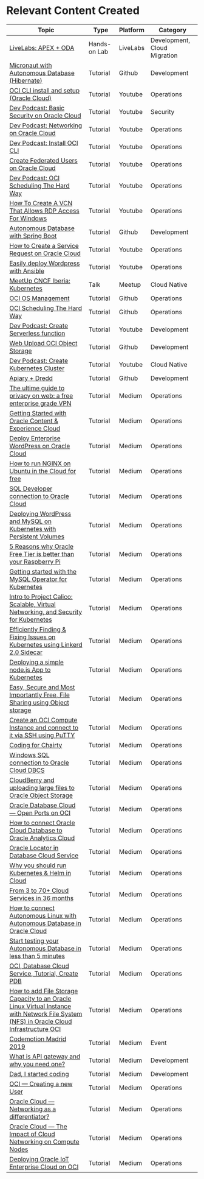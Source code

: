 # Relevant Content Created

| Topic                                                                                                                                                                                                                                                                                       | Type         | Platform | Category                     |
| ------------------------------------------------------------------------------------------------------------------------------------------------------------------------------------------------------------------------------------------------------------------------------------------- | ------------ | -------- | ---------------------------- |
| [LiveLabs: APEX + ODA](https://apexapps.oracle.com/pls/apex/dbpm/r/livelabs/view-workshop?wid=685)                                                                                                                                                                                          | Hands-on Lab | LiveLabs | Development, Cloud Migration |
| [Micronaut with Autonomous Database (Hibernate)](https://github.com/vmleon/micronaut-ucp-atp)                                                                                                                                                                                               | Tutorial     | Github   | Development                  |
| [OCI CLI install and setup (Oracle Cloud)](https://youtu.be/0M8t1cKcPDU)                                                                                                                                                                                                                    | Tutorial     | Youtube  | Operations                   |
| [Dev Podcast: Basic Security on Oracle Cloud](https://youtu.be/AkS16-8lGok)                                                                                                                                                                                                                 | Tutorial     | Youtube  | Security                     |
| [Dev Podcast: Networking on Oracle Cloud](https://youtu.be/_8JoT0-E1Bo)                                                                                                                                                                                                                     | Tutorial     | Youtube  | Operations                   |
| [Dev Podcast: Install OCI CLI](https://youtu.be/jbCfGkgcof0)                                                                                                                                                                                                                                | Tutorial     | Youtube  | Operations                   |
| [Create Federated Users on Oracle Cloud](https://youtu.be/17H20JJX5y0)                                                                                                                                                                                                                      | Tutorial     | Youtube  | Operations                   |
| [Dev Podcast: OCI Scheduling The Hard Way](https://youtu.be/YbELWgGJNp0)                                                                                                                                                                                                                    | Tutorial     | Youtube  | Operations                   |
| [How To Create A VCN That Allows RDP Access For Windows](https://youtu.be/6w8YOLqKTF0)                                                                                                                                                                                                      | Tutorial     | Youtube  | Operations                   |
| [Autonomous Database with Spring Boot](https://github.com/vmleon/adbclient-java)                                                                                                                                                                                                            | Tutorial     | Github   | Development                  |
| [How to Create a Service Request on Oracle Cloud](https://youtu.be/ihqi2omenyQ)                                                                                                                                                                                                             | Tutorial     | Youtube  | Operations                   |
| [Easily deploy Wordpress with Ansible](https://youtu.be/Ox9Bm0mXWwY)                                                                                                                                                                                                                        | Tutorial     | Youtube  | Operations                   |
| [MeetUp CNCF Iberia: Kubernetes](http://bit.ly/cloudnativetalkskad)                                                                                                                                                                                                                         | Talk         | Meetup   | Cloud Native                 |
| [OCI OS Management](https://github.com/vmleon/oci-os-management)                                                                                                                                                                                                                            | Tutorial     | Github   | Operations                   |
| [OCI Scheduling The Hard Way](https://github.com/vmleon/oci-scheduling-the-hard-way)                                                                                                                                                                                                        | Tutorial     | Github   | Operations                   |
| [Dev Podcast: Create Serverless function](https://youtu.be/TdQ6BL58Zfk)                                                                                                                                                                                                                     | Tutorial     | Youtube  | Development                  |
| [Web Upload OCI Object Storage](https://github.com/vmleon/web-oci-os)                                                                                                                                                                                                                       | Tutorial     | Github   | Development                  |
| [Dev Podcast: Create Kubernetes Cluster](https://youtu.be/0Xtv61Rvh3E)                                                                                                                                                                                                                      | Tutorial     | Youtube  | Cloud Native                 |
| [Apiary + Dredd](https://github.com/vmleon/hello-apiary)                                                                                                                                                                                                                                    | Tutorial     | Github   | Development                  |
| [The ultime guide to privacy on web: a free enterprise grade VPN](https://medium.com/@roberto.di.bella/the-ultime-guide-to-privacy-on-web-a-free-enterprise-grade-vpn-89c083570003)                                                                                                         | Tutorial     | Medium   | Operations                   |
| [Getting Started with Oracle Content & Experience Cloud](https://medium.com/@roberto.di.bella/getting-started-with-oracle-content-experience-cloud-1a26f0fec8a3)                                                                                                                            | Tutorial     | Medium   | Operations                   |
| [Deploy Enterprise WordPress on Oracle Cloud](https://medium.com/@roberto.di.bella/deploy-enterprise-wordpress-on-oci-8e6c3d0977ec)                                                                                                                                                         | Tutorial     | Medium   | Operations                   |
| [How to run NGINX on Ubuntu in the Cloud for free](https://medium.com/@vmleon/how-to-run-nginx-on-ubuntu-in-the-cloud-for-free-1b34d7269418)                                                                                                                                                | Tutorial     | Medium   | Operations                   |
| [SQL Developer connection to Oracle Cloud](https://medium.com/@fathi.ria/sql-developer-connection-to-oracle-cloud-d6bb58507eae)                                                                                                                                                             | Tutorial     | Medium   | Operations                   |
| [Deploying WordPress and MySQL on Kubernetes with Persistent Volumes](https://medium.com/faun/deploying-wordpress-and-mysql-on-kubernetes-with-persistent-volumes-1a999607269f)                                                                                                             | Tutorial     | Medium   | Operations                   |
| [5 Reasons why Oracle Free Tier is better than your Raspberry Pi](https://medium.com/@roberto.di.bella/5-reasons-why-oracle-free-tier-is-better-than-your-raspberry-pie-277ac8cb37e3)                                                                                                       | Tutorial     | Medium   | Operations                   |
| [Getting started with the MySQL Operator for Kubernetes](https://medium.com/oracledevs/getting-started-with-the-mysql-operator-for-kubernetes-8df48591f592)                                                                                                                                 | Tutorial     | Medium   | Operations                   |
| [Intro to Project Calico: Scalable, Virtual Networking, and Security for Kubernetes](https://medium.com/faun/intro-to-project-calico-scalable-virtual-networking-and-security-for-kubernetes-d63f77d41f52)                                                                                  | Tutorial     | Medium   | Operations                   |
| [Efficiently Finding & Fixing Issues on Kubernetes using Linkerd 2.0 Sidecar](https://medium.com/swlh/efficiently-finding-fixing-issues-on-kubernetes-using-linkerd-2-0-sidecar-8817973a39bc)                                                                                               | Tutorial     | Medium   | Operations                   |
| [Deploying a simple node.js App to Kubernetes](https://medium.com/oracledevs/deploying-a-simple-node-js-app-to-kubernetes-56b313b99061)                                                                                                                                                     | Tutorial     | Medium   | Operations                   |
| [Easy, Secure and Most Importantly Free, File Sharing using Object storage](https://medium.com/@brianbmathews/easy-secure-and-most-importantly-free-file-sharing-using-object-storage-3708d8d979ce)                                                                                         | Tutorial     | Medium   | Operations                   |
| [Create an OCI Compute Instance and connect to it via SSH using PuTTY](https://medium.com/@roberto.di.bella/create-an-oci-compute-instance-and-connect-to-it-via-ssh-using-putty-1a445109045b)                                                                                              | Tutorial     | Medium   | Operations                   |
| [Coding for Chairty](https://medium.com/coding-for-chairty)                                                                                                                                                                                                                                 | Tutorial     | Medium   | Operations                   |
| [Windows SQL connection to Oracle Cloud DBCS](https://medium.com/@fathi.ria/windows-sql-connection-to-oracle-cloud-dbcs-f164f51f1bf4)                                                                                                                                                       | Tutorial     | Medium   | Operations                   |
| [CloudBerry and uploading large files to Oracle Object Storage](https://medium.com/@fathi.ria/uploading-large-files-to-oracle-object-storage-5adbbf742ee9)                                                                                                                                  | Tutorial     | Medium   | Operations                   |
| [Oracle Database Cloud — Open Ports on OCI](https://medium.com/@fathi.ria/oracle-database-cloud-open-ports-on-oci-1af24f4eb9f2)                                                                                                                                                             | Tutorial     | Medium   | Operations                   |
| [How to connect Oracle Cloud Database to Oracle Analytics Cloud](https://medium.com/@artyom.polyakov/how-to-connect-oracle-cloud-database-to-oracle-analytics-cloud-83daf6ef377d)                                                                                                           | Tutorial     | Medium   | Operations                   |
| [Oracle Locator in Database Cloud Service](https://medium.com/@fathi.ria/oracle-locator-in-database-cloud-service-5b3f8aa7e715)                                                                                                                                                             | Tutorial     | Medium   | Operations                   |
| [Why you should run Kubernetes & Helm in Cloud](https://medium.com/@hassanajan/the-beauty-of-kubernetes-helm-and-iaas-9b982ce8190c)                                                                                                                                                         | Tutorial     | Medium   | Operations                   |
| [From 3 to 70+ Cloud Services in 36 months](https://medium.com/@hassanajan/quick-overview-of-oracle-iaas-paas-services-3ff8bbe0ae6)                                                                                                                                                         | Tutorial     | Medium   | Operations                   |
| [How to connect Autonomous Linux with Autonomous Database in Oracle Cloud](https://medium.com/@artyom.polyakov/how-to-connect-autonomous-linux-with-autonomous-database-in-oracle-cloud-7570dde7bf9d)                                                                                       | Tutorial     | Medium   | Operations                   |
| [Start testing your Autonomous Database in less than 5 minutes](https://medium.com/@artyom.polyakov/start-testing-your-always-free-autonomous-database-in-less-than-5-minutes-including-provisioning-f58488ebd079)                                                                          | Tutorial     | Medium   | Operations                   |
| [OCI, Database Cloud Service, Tutorial, Create PDB](https://a-hassane.medium.com/oci-database-cloud-service-tutorial-create-pdb-d052c059568d)                                                                                                                                               | Tutorial     | Medium   | Operations                   |
| [How to add File Storage Capacity to an Oracle Linux Virtual Instance with Network File System (NFS) in Oracle Cloud Infrastructure OCI](https://medium.com/@jorge.fernandez.ie/how-to-add-file-storage-capacity-to-an-oracle-linux-virtual-instance-with-network-file-system-6f1b6db1a9bb) | Tutorial     | Medium   | Operations                   |
| [Codemotion Madrid 2019](https://medium.com/@vmleon/codemotion-madrid-2019-3bf01f1522f6)                                                                                                                                                                                                    | Tutorial     | Medium   | Event                        |
| [What is API gateway and why you need one?](https://medium.com/@vmleon/what-is-api-gateway-and-why-you-need-one-9fe8087f5ece)                                                                                                                                                               | Tutorial     | Medium   | Development                  |
| [Dad, I started coding](https://medium.com/@gavin.moore/dad-i-started-coding-388f927ac64a)                                                                                                                                                                                                  | Tutorial     | Medium   | Development                  |
| [OCI — Creating a new User](https://medium.com/@madajewski.b/oci-creating-a-new-user-605519963b2d)                                                                                                                                                                                          | Tutorial     | Medium   | Operations                   |
| [Oracle Cloud — Networking as a differentiator?](https://medium.com/@madajewski.b/oracle-cloud-networking-as-a-differentiator-f0f2b1540e00)                                                                                                                                                 | Tutorial     | Medium   | Operations                   |
| [Oracle Cloud — The Impact of Cloud Networking on Compute Nodes](https://medium.com/@madajewski.b/oracle-cloud-the-impact-of-cloud-networking-on-compute-nodes-7617e05d077b)                                                                                                                | Tutorial     | Medium   | Operations                   |
| [Deploying Oracle IoT Enterprise Cloud on OCI](https://medium.com/@madajewski.b/deploying-oracle-iot-enterprise-cloud-on-oci-52e6446427d)                                                                                                                                                   | Tutorial     | Medium   | Operations                   |
